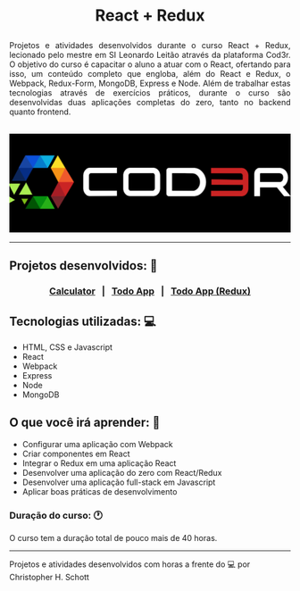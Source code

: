 # <p align="center">React + Redux<p>

<p align="justify">
  Projetos e atividades desenvolvidos durante o curso React + Redux, lecionado pelo mestre em SI Leonardo Leitão através da plataforma Cod3r. O objetivo do curso é capacitar o aluno a atuar com o React, ofertando para isso, um conteúdo completo que engloba, além do React e Redux, o Webpack, Redux-Form, MongoDB, Express e Node.
  Além de trabalhar estas tecnologias através de exercícios práticos, durante o curso são desenvolvidas duas aplicações completas do zero, tanto no backend quanto frontend. <br /><br/>
</p>

<div align="center">
  <img src="https://github.com/ChristopherHauschild/curso-react-redux/blob/master/logo.png?raw=true" width="1000px" />
</div>

<hr>

## Projetos desenvolvidos: :rocket:

### <p align="center"><a href="https://github.com/ChristopherHauschild/curso-react-redux/tree/master/calculator">Calculator</a> &nbsp; | &nbsp; <a href="https://github.com/ChristopherHauschild/curso-react-redux/blob/master/todo-app/">Todo App</a> &nbsp; | &nbsp; <a href="https://github.com/ChristopherHauschild/curso-react-redux/blob/master/todo-app/">Todo App (Redux)</a></p>

## Tecnologias utilizadas: :computer:

<ul>
  <li>HTML, CSS e Javascript</li>
  <li>React</li>
  <li>Webpack</li>
  <li>Express</li>
  <li>Node</li>
  <li>MongoDB</li>
</ul>

## O que você irá aprender: :pencil:

<ul>
 <li>Configurar uma aplicação com Webpack</li>
 <li>Criar componentes em React</li>
 <li>Integrar o Redux em uma aplicação React</li>
 <li>Desenvolver uma aplicação do zero com React/Redux</li>
 <li>Desenvolver uma aplicação full-stack em Javascript</li>
 <li>Aplicar boas práticas de desenvolvimento</li>
</ul>

### Duração do curso: :clock1:

O curso tem a duração total de pouco mais de 40 horas.

<hr>

Projetos e atividades desenvolvidos com horas a frente do :computer: por Christopher H. Schott
